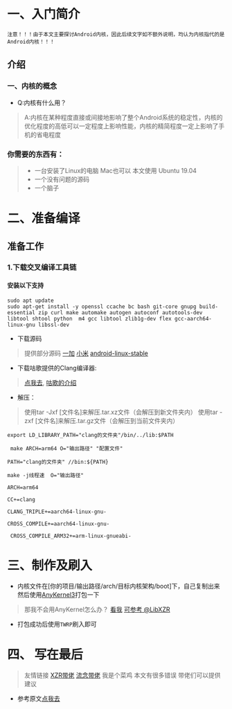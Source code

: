 
# 一、入门简介
``注意！！！由于本文主要探讨Android内核，因此后续文字如不额外说明，均认为内核指代的是Android内核！！！``
## **介绍**
### 一、内核的概念
- Q:内核有什么用？
> A:内核在某种程度直接或间接地影响了整个Android系统的稳定性，内核的优化程度的高低可以一定程度上影响性能，内核的精简程度一定上影响了手机的省电程度

### **你需要的东西有：** 
> - 一台安装了Linux的电脑 Mac也可以 本文使用 Ubuntu 19.04
> -  一个没有问题的源码
> - 一个脑子 

# 二、准备编译
## **准备工作**
### 1.下载交叉编译工具链
#### 安装以下支持
```
sudo apt update
sudo apt-get install -y openssl ccache bc bash git-core gnupg build-essential zip curl make automake autogen autoconf autotools-dev libtool shtool python  m4 gcc libtool zlib1g-dev flex gcc-aarch64-linux-gnu libssl-dev
```
- 下载源码
> 提供部分源码 [一加](https://github.com/OnePlusOSS) [小米](https://github.com/OnePlusOSS) [android-linux-stable](https://github.com/android-linux-stable)
- 下载咕歌提供的Clang编译器:
> [点我去]( https://android.googlesource.com/platform/prebuilts/clang/host/linux-x86/), [咕歌的介绍]( https://android.googlesource.com/platform/prebuilts/clang/host/linux-x86/+/ab0d33f38cde1018896119c02392fadc1b97fa15/README.md#android-clang_llvm-prebuilts)
- 解压：
> 使用tar -Jxf [文件名]来解压.tar.xz文件（会解压到新文件夹内）
使用tar -zxf [文件名]来解压.tar.gz文件（会解压到当前文件夹内）

`export LD_LIBRARY_PATH="clang的文件夹"/bin/../lib:$PATH`  

` make ARCH=arm64 O="输出路径" "配置文件"`

` PATH="clang的文件夹" //bin:${PATH} `

` make -j线程速  O="输出路径" `

` ARCH=arm64 `

` CC+=clang `

` CLANG_TRIPLE+=aarch64-linux-gnu- ` 

` CROSS_COMPILE+=aarch64-linux-gnu- `

` CROSS_COMPILE_ARM32+=arm-linux-gnueabi-`

# 三、制作及刷入
- 内核文件在[你的项目/输出路径/arch/目标内核架构/boot]下，自己复制出来然后使用[AnyKernel3](https://github.com/osm0sis/AnyKernel3)打包一下
> 那我不会用AnyKernel怎么办？ [看我](https://github.com/osm0sis/AnyKernel3/blob/master/README.md)
> [可参考 @LibXZR](https://akr-developers.com/d/125)
- 打包成功后使用`TWRP`刷入即可

# 四、 写在最后 
> 友情链接  [XZR带佬](https://akr-developers.com/d/108-defconfig) [流念带佬](https://akr-developers.com/d/118-clangbuiltlinux-clang-by-julian)
> 我是个菜鸡 本文有很多错误 带佬们可以提供建议
- 参考原文[点我去](https://akr-developers.com/d/127)
